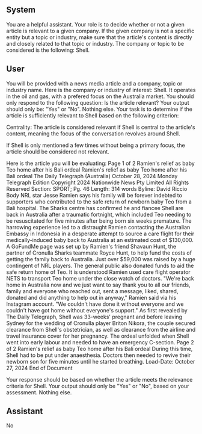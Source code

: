 ## System

You are a helpful assistant. Your role is to decide whether or not a given article is relevant to a given company. If the given company is not a specific entity but a topic or industry, make sure that the article's content is directly and closely related to that topic or industry. The company or topic to be considered is the following: Shell.

## User


You will be provided with a news media article and a company, topic or industry name. Here is the company or industry of interest: Shell. It operates in the oil and gas, with a prefered focus on the Australia market. You should only respond to the following question: Is the article relevant? Your output should only be: "Yes" or "No". Nothing else. Your task is to determine if the article is sufficiently relevant to Shell based on the following criterion:

Centrality: The article is considered relevant if Shell is central to the article's content, meaning the focus of the conversation revolves around Shell.

If Shell is only mentioned a few times without being a primary focus, the article should be considered not relevant.

Here is the article you will be evaluating: Page 1 of 2
Ramien's relief as baby Teo home after his Bali ordeal
Ramien's relief as baby Teo home after his Bali ordeal
The Daily Telegraph (Australia)
October 28, 2024 Monday
Telegraph Edition
Copyright 2024 Nationwide News Pty Limited All Rights Reserved
Section: SPORT; Pg. 46
Length: 314 words
Byline: David Riccio
Body
NRL star Jesse Ramien says his family will be forever indebted to supporters who contributed to the safe return of 
newborn baby Teo from a Bali hospital.
The Sharks centre has confirmed he and fiancee Shell are back in Australia after a traumatic fortnight, which 
included Teo needing to be resuscitated for five minutes after being born six weeks premature.
The harrowing experience led to a distraught Ramien contacting the Australian Embassy in Indonesia in a 
desperate attempt to source a care flight for their medically-induced baby back to Australia at an estimated cost of 
$130,000.
A GoFundMe page was set up by Ramien's friend Shavaun Hunt, the partner of Cronulla Sharks teammate Royce 
Hunt, to help fund the costs of getting the family back to Australia.
Just over $59,000 was raised by a huge contingent of NRL players. The general public also donated funds to aid 
the safe return home of Teo.
It is understood Ramien used care flight operator NETS to transport Teo home under the close watch of doctors.
"We're back home in Australia now and we just want to say thank you to all our friends, family and everyone who 
reached out, sent a message, liked, shared, donated and did anything to help out in anyway," Ramien said via his 
Instagram account.
"We couldn't have done it without everyone and we couldn't have got home without everyone's support." As first 
revealed by The Daily Telegraph, Shell was 33-weeks' pregnant and before leaving Sydney for the wedding of 
Cronulla player Briton Nikora, the couple secured clearance from Shell's obstetrician, as well as clearance from the 
airline and travel insurance cover for her pregnancy.
The ordeal unfolded when Shell went into early labour and needed to have an emergency C-section.
Page 2 of 2
Ramien's relief as baby Teo home after his Bali ordeal
During this time, Shell had to be put under anaesthesia. Doctors then needed to revive their newborn son for five 
minutes until he started breathing.
Load-Date: October 27, 2024
End of Document

Your response should be based on whether the article meets the relevance criteria for Shell.
Your output should only be "Yes" or "No", based on your assessment. Nothing else.
            

## Assistant

No

